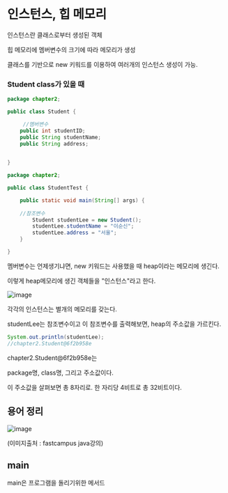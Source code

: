 # 인스턴스, 힙 메모리

인스턴스란 클래스로부터 생성된 객체

힙 메모리에 멤버변수의 크기에 따라 메모리가 생성

클래스를 기반으로 new 키워드를 이용하여 여러개의 인스턴스 생성이 가능.


### Student class가 있을 때 
```java
package chapter2;

public class Student {

	 //멤버변수
	public int studentID;
	public String studentName;
	public String address;
	

}
```
```java
package chapter2;

public class StudentTest {

	public static void main(String[] args) {
	  
    //참조변수
		Student studentLee = new Student();
		studentLee.studentName = "이순신";
		studentLee.address = "서울";
	}

}

```
 멤버변수는 언제생기냐면, new 키워드는 사용했을 때 heap이라는 메모리에 생긴다.


이렇게 heap메모리에 생긴 객체들을 "인스턴스"라고 한다.


![image](https://user-images.githubusercontent.com/85108615/187571526-87f3f15a-9bd1-4657-8937-e687223124eb.png)


각각의 인스턴스는 별개의 메모리를 갖는다.

 
 studentLee는 참조변수이고 이 참조변수를 출력해보면,
  heap의 주소값을 가르킨다.
 
 ```java
 System.out.println(studentLee);
 //chapter2.Student@6f2b958e
 
 ```

chapter2.Student@6f2b958e는

package명, class명, 그리고 주소값이다.

이 주소값을 살펴보면 총 8자리로. 한 자리당 4비트로 총 32비트이다.

## 용어 정리

![image](https://user-images.githubusercontent.com/85108615/187572498-66542724-e2ce-4c6f-a0fe-9be29151f0e3.png)

(이미지출처 : fastcampus java강의)

## main 

main은 프로그램을 돌리기위한 메서드


